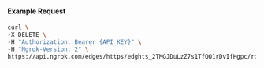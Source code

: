 <!-- Code generated for API Clients. DO NOT EDIT. -->

#### Example Request

```bash
curl \
-X DELETE \
-H "Authorization: Bearer {API_KEY}" \
-H "Ngrok-Version: 2" \
https://api.ngrok.com/edges/https/edghts_2TMGJDuLzZ7s1TfQQ1rDvIfHgpc/routes/edghtsrt_2TMGJBL2QsvCC1QHIenm86G21ik
```
